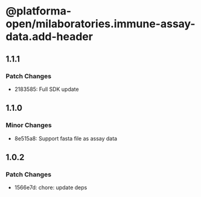 # @platforma-open/milaboratories.immune-assay-data.add-header

## 1.1.1

### Patch Changes

- 2183585: Full SDK update

## 1.1.0

### Minor Changes

- 8e515a8: Support fasta file as assay data

## 1.0.2

### Patch Changes

- 1566e7d: chore: update deps
